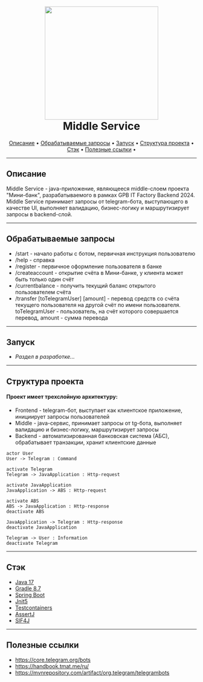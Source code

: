 <h1 align="center">
  <a><img src="https://w7.pngwing.com/pngs/45/990/png-transparent-robots-exclusion-standard-graphy-robot-electronics-photography-3-d-thumbnail.png" width="300"></a>
  <br>
  Middle Service
  <br>
</h1>

<p align="center">
  <a href="#Описание">Описание</a> •
  <a href="#Обрабатываемые-запросы">Обрабатываемые запросы</a> •
  <a href="#Запуск">Запуск</a> •
  <a href="#Структура-проекта">Структура проекта</a> • 
  <a href="#Стэк">Стэк</a> • 
  <a href="#Полезные-ссылки">Полезные ссылки</a> • 
</p>

---

## Описание

Middle Service - java-приложение, являющееся middle-слоем проекта "Мини-банк", разрабатываемого в рамках GPB IT Factory Backend 2024. Middle Service принимает запросы от telegram-бота, выступающего в качестве UI, выполняет валидацию, бизнес-логику и маршрутизирует запросы в backend-слой.

---

## Обрабатываемые запросы
* /start - начало работы с ботом, первичная инструкция пользователю
* /help - справка
* /register - первичное оформление пользователя в банке
* /createaccount - открытие счёта в Мини-банке, у клиента может быть только один счёт
* /currentbalance - получить текущий баланс открытого пользователем счёта
* /transfer [toTelegramUser] [amount] - перевод средств со счёта текущего пользователя на другой счёт по имени пользователя. toTelegramUser - пользователь, на счёт которого совершается перевод, amount - сумма перевода

---

## Запуск

* _Раздел в разработке..._

---

## Структура проекта

#### Проект имеет трехслойную архитектуру:
* Frontend - telegram-бот, выступает как клиентское приложение, инициирует запросы пользователей
* Middle - java-сервис, принимает запросы от tg-бота, выполняет валидацию и бизнес-логику, маршрутизирует запросы
* Backend - автоматизированная банковская система (АБС), обрабатывает транзакции, хранит клиентские данные

```plantuml
actor User
User -> Telegram : Command

activate Telegram
Telegram -> JavaApplication : Http-request

activate JavaApplication
JavaApplication -> ABS : Http-request

activate ABS
ABS -> JavaApplication : Http-response
deactivate ABS

JavaApplication -> Telegram : Http-response
deactivate JavaApplication

Telegram -> User : Information
deactivate Telegram
```

---

## Стэк
* [Java 17](https://www.java.com/ru/)
* [Gradle 8.7](https://gradle.org/)
* [Spring Boot](https://spring.io/projects/spring-boot)
* [Jnit5](https://junit.org/junit5/)
* [Testcontainers](https://testcontainers.com/)
* [AssertJ](https://assertj.github.io/doc/)
* [SlF4J](https://www.slf4j.org/)

---


## Полезные ссылки

* <https://core.telegram.org/bots>
* <https://handbook.tmat.me/ru/>
* <https://mvnrepository.com/artifact/org.telegram/telegrambots>